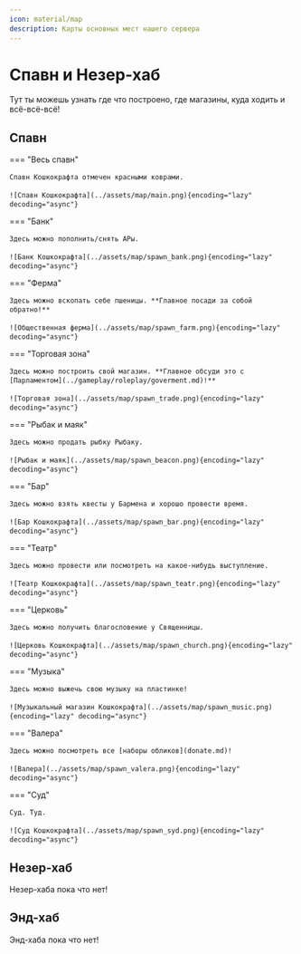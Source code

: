 ```yaml
---
icon: material/map
description: Карты основных мест нашего сервера
---
```


# Спавн и Незер-хаб

Тут ты можешь узнать где что построено, где магазины, куда ходить и всё-всё-всё!

## Спавн

=== "Весь спавн"

    Спавн Кошкокрафта отмечен красными коврами.

    ![Спавн Кошкокрафта](../assets/map/main.png){encoding="lazy" decoding="async"}

=== "Банк"

    Здесь можно пополнить/снять АРы.

    ![Банк Кошкокрафта](../assets/map/spawn_bank.png){encoding="lazy" decoding="async"}

=== "Ферма"

    Здесь можно вскопать себе пшеницы. **Главное посади за собой обратно!**

    ![Общественная ферма](../assets/map/spawn_farm.png){encoding="lazy" decoding="async"}

=== "Торговая зона"

    Здесь можно построить свой магазин. **Главное обсуди это с [Парламентом](../gameplay/roleplay/goverment.md)!**

    ![Торговая зона](../assets/map/spawn_trade.png){encoding="lazy" decoding="async"}

=== "Рыбак и маяк"

    Здесь можно продать рыбку Рыбаку.

    ![Рыбак и маяк](../assets/map/spawn_beacon.png){encoding="lazy" decoding="async"}

=== "Бар"

    Здесь можно взять квесты у Бармена и хорошо провести время.

    ![Бар Кошкокрафта](../assets/map/spawn_bar.png){encoding="lazy" decoding="async"}

=== "Театр"

    Здесь можно провести или посмотреть на какое-нибудь выступление.

    ![Театр Кошкокрафта](../assets/map/spawn_teatr.png){encoding="lazy" decoding="async"}

=== "Церковь"

    Здесь можно получить благословение у Священницы.

    ![Церковь Кошкокрафта](../assets/map/spawn_church.png){encoding="lazy" decoding="async"}

=== "Музыка"

    Здесь можно выжечь свою музыку на пластинке!

    ![Музыкальный магазин Кошкокрафта](../assets/map/spawn_music.png){encoding="lazy" decoding="async"}

=== "Валера"

    Здесь можно посмотреть все [наборы обликов](donate.md)!

    ![Валера](../assets/map/spawn_valera.png){encoding="lazy" decoding="async"}

=== "Суд"

    Суд. Туд.

    ![Суд Кошкокрафта](../assets/map/spawn_syd.png){encoding="lazy" decoding="async"}


## Незер-хаб

Незер-хаба пока что нет!

## Энд-хаб

Энд-хаба пока что нет!
